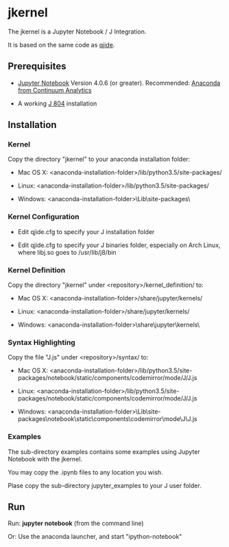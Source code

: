 # jkernel

The jkernel is a Jupyter Notebook / J Integration.

It is based on the same code as [qjide](http://www.github.com/martin-saurer/qjide).

## Prerequisites

* [Jupyter Notebook](http://jupyter.org) Version 4.0.6 (or greater). Recommended: [Anaconda from Continuum Analytics](https://www.continuum.io/downloads)

* A working [J 804](http://www.jsoftware.com) installation

## Installation

### Kernel

Copy the directory "jkernel" to your anaconda installation folder:

* Mac OS X: \<anaconda-installation-folder\>/lib/python3.5/site-packages/

* Linux: \<anaconda-installation-folder\>/lib/python3.5/site-packages/

* Windows: \<anaconda-installation-folder\>\\Lib\\site-packages\\

### Kernel Configuration

* Edit qjide.cfg to specify your J installation folder

* Edit qjide.cfg to specify your J binaries folder, especially on Arch Linux, where libj.so goes to /usr/lib/j8/bin

### Kernel Definition

Copy the directory "jkernel" under \<repository\>/kernel_definition/ to:

* Mac OS X: \<anaconda-installation-folder\>/share/jupyter/kernels/

* Linux: \<anaconda-installation-folder\>/share/jupyter/kernels/

* Windows: \<anaconda-installation-folder\>\\share\\jupyter\\kernels\\

### Syntax Highlighting

Copy the file "J.js" under \<repository\>/syntax/ to:

* Mac OS X: \<anaconda-installation-folder\>/lib/python3.5/site-packages/notebook/static/components/codemirror/mode/J/J.js


* Linux: \<anaconda-installation-folder\>/lib/python3.5/site-packages/notebook/static/components/codemirror/mode/J/J.js


* Windows: \<anaconda-installation-folder\>\\Lib\\site-packages\\notebook\\static\\components\\codemirror\\mode\\J\\J.js

### Examples

The sub-directory examples contains some examples using Jupyter Notebook with the jkernel.

You may copy the .ipynb files to any location you wish.

Plase copy the sub-directory jupyter_examples to your J user folder.

## Run

Run: **jupyter notebook** (from the command line)

Or: Use the anaconda launcher, and start "ipython-notebook"
